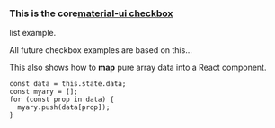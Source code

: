 
### This is the core[material-ui checkbox](https://material-ui.com/demos/lists/#checkbox)
list example.

All future checkbox examples are based on this...

This also shows how to **map** pure array data into
a React component.

```
const data = this.state.data;
const myary = [];
for (const prop in data) {
  myary.push(data[prop]);
}
```  
